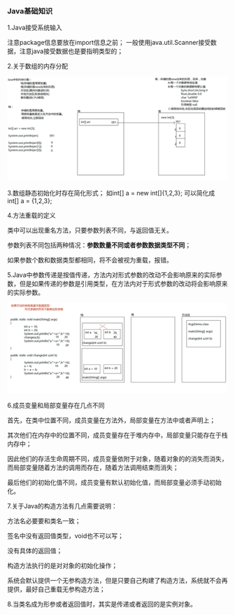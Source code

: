 
### Java基础知识

1.Java接受系统输入

注意package信息要放在import信息之前；
一般使用java.util.Scanner接受数据，注意java接受数据也是要指明类型的；


2.关于数组的内存分配
<div class="margin:0 auto;"><img src="./pic/array.png"></div>


3.数组静态初始化时存在简化形式；
如int[] a = new int[]{1,2,3};
可以简化成 int[] a = {1,2,3};

4.方法重载的定义

类中可以出现重名方法，只要参数列表不同，与返回值无关。

参数列表不同包括两种情况：**参数数量不同或者参数数据类型不同**；

如果参数个数和数据类型都相同，将不会被视为重载，报错。

5.Java中参数传递是按值传递，方法内对形式参数的改动不会影响原来的实际参数，但是如果传递的参数是引用类型，在方法内对于形式参数的改动将会影响原来的实际参数。
<div class="margin:0 auto;"><img src="./pic/值传递.png"></div>

6.成员变量和局部变量存在几点不同

首先，在类中位置不同，成员变量在方法外，局部变量在方法中或者声明上；

其次他们在内存中的位置不同，成员变量存在于堆内存中，局部变量只能存在于栈内存中；

因此他们的存活生命周期不同，成员变量依附于对象，随着对象的的消失而消失，而局部变量随着方法的调用而存在，随着方法调用结束而消失；

最后他们的初始化值不同，成员变量有默认初始化值，而局部变量必须手动初始化。 

7.关于Java的构造方法有几点需要说明：

方法名必要要和类名一致；

签名中没有返回值类型，void也不可以写；

没有具体的返回值；

构造方法执行的是对对象的初始化操作；

系统会默认提供一个无参构造方法，但是只要自己构建了构造方法，系统就不会再提供，最好自己重载无参构造方法；

8.当类名成为形参或者返回值时，其实是传递或者返回的是实例对象。


